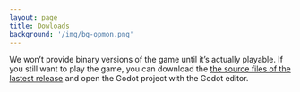 ```yaml
---
layout: page
title: Dowloads
background: '/img/bg-opmon.png'
---
```


We won’t provide binary versions of the game until it’s actually playable. If you still want to play the game, you can download the [the source files of the lastest release](https://github.com/OpMonTeam/OpMon/releases/) and open the Godot project with the Godot editor.